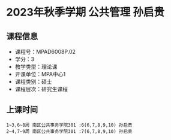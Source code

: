 # 2023年秋季学期 公共管理 孙启贵






## 课程信息

- 课程号：MPAD6008P.02
- 学分：3
- 教学类型：理论课
- 开课单位：MPA中心1
- 课程类别：硕士
- 课程层次：研究生课程

## 上课时间

```
1~3,6~8周 南区公共事务学院301 :6(6,7,8,9,10) 孙启贵
2~4,7~9周 南区公共事务学院301 :7(6,7,8,9,10) 孙启贵
```

